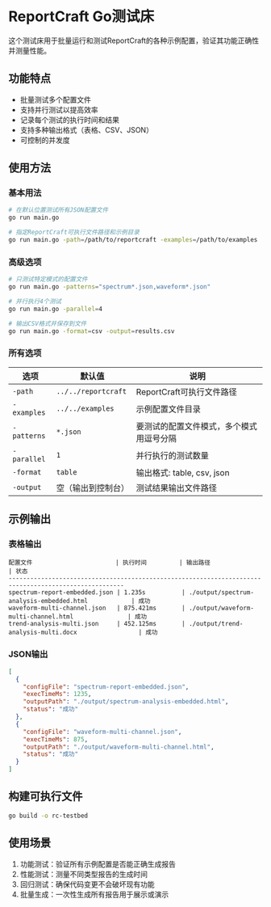 # ReportCraft Go测试床

这个测试床用于批量运行和测试ReportCraft的各种示例配置，验证其功能正确性并测量性能。

## 功能特点

- 批量测试多个配置文件
- 支持并行测试以提高效率
- 记录每个测试的执行时间和结果
- 支持多种输出格式（表格、CSV、JSON）
- 可控制的并发度

## 使用方法

### 基本用法

```bash
# 在默认位置测试所有JSON配置文件
go run main.go

# 指定ReportCraft可执行文件路径和示例目录
go run main.go -path=/path/to/reportcraft -examples=/path/to/examples
```

### 高级选项

```bash
# 只测试特定模式的配置文件
go run main.go -patterns="spectrum*.json,waveform*.json"

# 并行执行4个测试
go run main.go -parallel=4

# 输出CSV格式并保存到文件
go run main.go -format=csv -output=results.csv
```

### 所有选项

| 选项 | 默认值 | 说明 |
|------|--------|------|
| `-path` | `../../reportcraft` | ReportCraft可执行文件路径 |
| `-examples` | `../../examples` | 示例配置文件目录 |
| `-patterns` | `*.json` | 要测试的配置文件模式，多个模式用逗号分隔 |
| `-parallel` | `1` | 并行执行的测试数量 |
| `-format` | `table` | 输出格式: table, csv, json |
| `-output` | 空（输出到控制台） | 测试结果输出文件路径 |

## 示例输出

### 表格输出

```
配置文件                       | 执行时间         | 输出路径                                            | 状态    
------------------------------------------------------------------------------------------------------
spectrum-report-embedded.json | 1.235s          | ./output/spectrum-analysis-embedded.html            | 成功    
waveform-multi-channel.json   | 875.421ms       | ./output/waveform-multi-channel.html               | 成功    
trend-analysis-multi.json     | 452.125ms       | ./output/trend-analysis-multi.docx                 | 成功    
```

### JSON输出

```json
[
  {
    "configFile": "spectrum-report-embedded.json",
    "execTimeMs": 1235,
    "outputPath": "./output/spectrum-analysis-embedded.html",
    "status": "成功"
  },
  {
    "configFile": "waveform-multi-channel.json",
    "execTimeMs": 875,
    "outputPath": "./output/waveform-multi-channel.html",
    "status": "成功"
  }
]
```

## 构建可执行文件

```bash
go build -o rc-testbed
```

## 使用场景

1. 功能测试：验证所有示例配置是否能正确生成报告
2. 性能测试：测量不同类型报告的生成时间
3. 回归测试：确保代码变更不会破坏现有功能
4. 批量生成：一次性生成所有报告用于展示或演示
